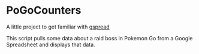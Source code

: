 # PoGoCounters
A little project to get familiar with [gspread](https://github.com/burnash/gspread)

This script pulls some data about a raid boss in Pokemon Go from a Google Spreadsheet and displays that data.
